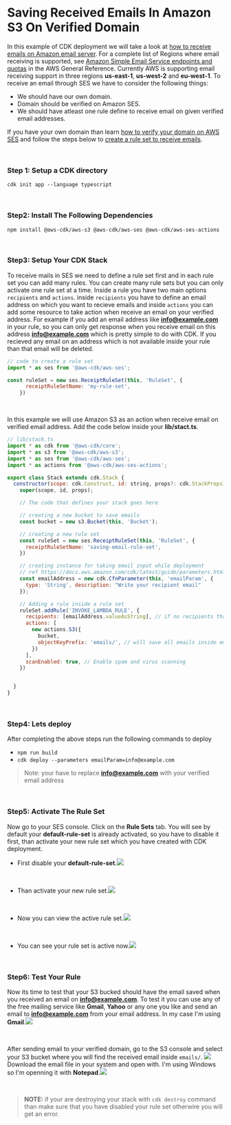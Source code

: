 # Saving Received Emails In Amazon S3 On Verified Domain

In this example of CDK deployment we will take a look at [how to receive emails on Amazon email server](https://www.youtube.com/watch?v=2fWj3EKYalg&feature=youtu.be&t=735). For a complete list of Regions where email receiving is supported, see [Amazon Simple Email Service endpoints and quotas](https://docs.aws.amazon.com/general/latest/gr/ses.html) in the AWS General Reference. Currently AWS is supporting email receiving support in three regions **us-east-1**, **us-west-2** and **eu-west-1**. To receive an email through SES we have to consider the following things:

- We should have our own domain.
- Domain should be verified on Amazon SES.
- We should have atleast one rule define to receive email on given verified email addresses.

If you have your own domain than learn [how to verify your domain on AWS SES](https://www.youtube.com/watch?v=j8izLCTBIwg) and follow the steps below to [create a rule set to receive emails](https://youtu.be/nxXIpPZzMd0).

<br>

### Step 1: Setup a CDK directory
`cdk init app --language typescript`

<br>

### Step2: Install The Following Dependencies
`npm install @aws-cdk/aws-s3 @aws-cdk/aws-ses @aws-cdk/aws-ses-actions`

<br>

### Step3: Setup Your CDK Stack
To receive mails in SES we need to define a rule set first and in each rule set you can add many rules. You can create many rule sets but you can only activate one rule set at a time. Inside a rule you have two main options `recipients` and `actions`. inside `recipients` you have to define an email address on which you want to recieve emails and inside `actions` you can add some resource to take action when receive an email on your verified address. For example if you add an email address like **info@example.com** in your rule, so you can only get response when you receive email on this address **info@example.com** which is pretty simple to do with CDK. If you recieved any email on an address which is not available inside your rule than that email will be deleted.

```javascript  
// code to create a rule set
import * as ses from '@aws-cdk/aws-ses';

const ruleSet = new ses.ReceiptRuleSet(this, 'RuleSet', {
      receiptRuleSetName: 'my-rule-set',
    })
```

<br>

In this example we will use Amazon S3 as an action when receive email on verified email address. Add the code below inside your **lib/stact.ts**.

```javascript
// lib/stack.ts
import * as cdk from '@aws-cdk/core';
import * as s3 from '@aws-cdk/aws-s3';
import * as ses from '@aws-cdk/aws-ses';
import * as actions from '@aws-cdk/aws-ses-actions';

export class Stack extends cdk.Stack {
  constructor(scope: cdk.Construct, id: string, props?: cdk.StackProps) {
    super(scope, id, props);

    // The code that defines your stack goes here

    // creating a new bucket to save emails
    const bucket = new s3.Bucket(this, 'Bucket');

    // creating a new rule set
    const ruleSet = new ses.ReceiptRuleSet(this, 'RuleSet', {
      receiptRuleSetName: 'saving-email-rule-set',
    })

    // creating instance for taking email input while deployment
    // ref https://docs.aws.amazon.com/cdk/latest/guide/parameters.html
    const emailAddress = new cdk.CfnParameter(this, 'emailParam', {
      type: 'String', description: "Write your recipient email"
    });

    // Adding a rule inside a rule set
    ruleSet.addRule('INVOKE_LAMBDA_RULE', {
      recipients: [emailAddress.valueAsString], // if no recipients than the action will be called on any incoming mail addresses of verified domains
      actions: [
        new actions.S3({
          bucket,
          objectKeyPrefix: 'emails/', // will save all emails inside emails directory
        })
      ],
      scanEnabled: true, // Enable spam and virus scanning
    })


  }
}
```

<br>

### Step4: Lets deploy
After completing the above steps run the following commands to deploy
- `npm run build`
- `cdk deploy --parameters emailParam=info@example.com`
> Note: your have to replace **info@example.com** with your verified email address

<br>

### Step5: Activate The Rule Set
Now go to your SES console. Click on the **Rule Sets** tab.
You will see by default your **default-rule-set** is already activated, so you have to disable it first, than activate your new rule set which you have created with CDK deployment.

- First disable your **default-rule-set**.![](images/img2.JPG)
<br>

- Than activate your new rule set.![](images/img3.JPG)
<br>

- Now you can view the active rule set.![](images/img4.JPG)
<br>

- You can see your rule set is active now.![](images/img5.JPG)

<br>

### Step6: Test Your Rule
Now its time to test that your S3 bucked should have the email saved when you received an email on **info@example.com**. To test it you can use any of the free mailing service like **Gmail**, **Yahoo** or any one you like and send an email to **info@example.com** from your email address. In my case I'm using **Gmail**.![](images/img7.JPG)

<br>

After sending email to your verified domain, go to the S3 console and select your S3 bucket where you will find the received email inside `emails/`. ![](images/img1.JPG) Download the email file in your system and open with. I'm using Windows so I'm openning it with **Notepad**.![](images/img6.JPG)

<br>

> **NOTE:** if your are destroying your stack with `cdk destroy` command than make sure that you have disabled your rule set otherwire you will get an error.